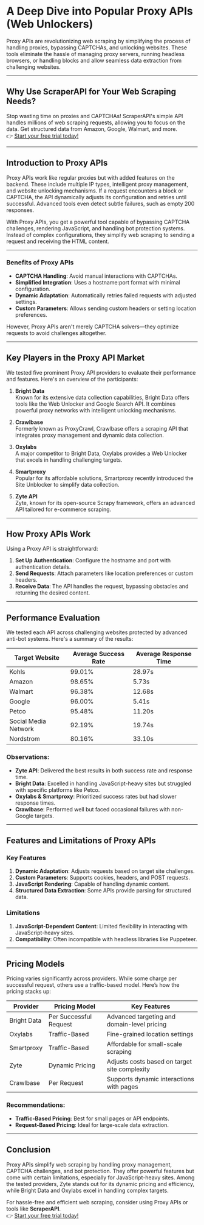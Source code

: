 # A Deep Dive into Popular Proxy APIs (Web Unlockers)

Proxy APIs are revolutionizing web scraping by simplifying the process of handling proxies, bypassing CAPTCHAs, and unlocking websites. These tools eliminate the hassle of managing proxy servers, running headless browsers, or handling blocks and allow seamless data extraction from challenging websites.

---

## Why Use ScraperAPI for Your Web Scraping Needs?

Stop wasting time on proxies and CAPTCHAs! ScraperAPI's simple API handles millions of web scraping requests, allowing you to focus on the data. Get structured data from Amazon, Google, Walmart, and more.  
👉 [Start your free trial today!](https://bit.ly/Scraperapi)

---

## Introduction to Proxy APIs

Proxy APIs work like regular proxies but with added features on the backend. These include multiple IP types, intelligent proxy management, and website unlocking mechanisms. If a request encounters a block or CAPTCHA, the API dynamically adjusts its configuration and retries until successful. Advanced tools even detect subtle failures, such as empty 200 responses.

With Proxy APIs, you get a powerful tool capable of bypassing CAPTCHA challenges, rendering JavaScript, and handling bot protection systems. Instead of complex configurations, they simplify web scraping to sending a request and receiving the HTML content.

---

### Benefits of Proxy APIs
- **CAPTCHA Handling**: Avoid manual interactions with CAPTCHAs.
- **Simplified Integration**: Uses a hostname:port format with minimal configuration.
- **Dynamic Adaptation**: Automatically retries failed requests with adjusted settings.
- **Custom Parameters**: Allows sending custom headers or setting location preferences.

However, Proxy APIs aren't merely CAPTCHA solvers—they optimize requests to avoid challenges altogether.

---

## Key Players in the Proxy API Market

We tested five prominent Proxy API providers to evaluate their performance and features. Here's an overview of the participants:

1. **Bright Data**  
   Known for its extensive data collection capabilities, Bright Data offers tools like the Web Unlocker and Google Search API. It combines powerful proxy networks with intelligent unlocking mechanisms.

2. **Crawlbase**  
   Formerly known as ProxyCrawl, Crawlbase offers a scraping API that integrates proxy management and dynamic data collection.

3. **Oxylabs**  
   A major competitor to Bright Data, Oxylabs provides a Web Unlocker that excels in handling challenging targets.

4. **Smartproxy**  
   Popular for its affordable solutions, Smartproxy recently introduced the Site Unblocker to simplify data collection.

5. **Zyte API**  
   Zyte, known for its open-source Scrapy framework, offers an advanced API tailored for e-commerce scraping.

---

## How Proxy APIs Work

Using a Proxy API is straightforward:
1. **Set Up Authentication**: Configure the hostname and port with authentication details.
2. **Send Requests**: Attach parameters like location preferences or custom headers.
3. **Receive Data**: The API handles the request, bypassing obstacles and returning the desired content.

---

## Performance Evaluation

We tested each API across challenging websites protected by advanced anti-bot systems. Here's a summary of the results:

| Target Website       | Average Success Rate | Average Response Time |
|----------------------|----------------------|-----------------------|
| Kohls               | 99.01%              | 28.97s               |
| Amazon              | 98.65%              | 5.73s                |
| Walmart             | 96.38%              | 12.68s               |
| Google              | 96.00%              | 5.41s                |
| Petco               | 95.48%              | 11.20s               |
| Social Media Network| 92.19%              | 19.74s               |
| Nordstrom           | 80.16%              | 33.10s               |

### Observations:
- **Zyte API**: Delivered the best results in both success rate and response time.
- **Bright Data**: Excelled in handling JavaScript-heavy sites but struggled with specific platforms like Petco.
- **Oxylabs & Smartproxy**: Prioritized success rates but had slower response times.
- **Crawlbase**: Performed well but faced occasional failures with non-Google targets.

---

## Features and Limitations of Proxy APIs

### Key Features
1. **Dynamic Adaptation**: Adjusts requests based on target site challenges.
2. **Custom Parameters**: Supports cookies, headers, and POST requests.
3. **JavaScript Rendering**: Capable of handling dynamic content.
4. **Structured Data Extraction**: Some APIs provide parsing for structured data.

### Limitations
1. **JavaScript-Dependent Content**: Limited flexibility in interacting with JavaScript-heavy sites.
2. **Compatibility**: Often incompatible with headless libraries like Puppeteer.

---

## Pricing Models

Pricing varies significantly across providers. While some charge per successful request, others use a traffic-based model. Here’s how the pricing stacks up:

| Provider      | Pricing Model           | Key Features                                     |
|---------------|-------------------------|-------------------------------------------------|
| Bright Data   | Per Successful Request  | Advanced targeting and domain-level pricing     |
| Oxylabs       | Traffic-Based           | Fine-grained location settings                  |
| Smartproxy    | Traffic-Based           | Affordable for small-scale scraping             |
| Zyte          | Dynamic Pricing         | Adjusts costs based on target site complexity   |
| Crawlbase     | Per Request             | Supports dynamic interactions with pages        |

### Recommendations:
- **Traffic-Based Pricing**: Best for small pages or API endpoints.
- **Request-Based Pricing**: Ideal for large-scale data extraction.

---

## Conclusion

Proxy APIs simplify web scraping by handling proxy management, CAPTCHA challenges, and bot protection. They offer powerful features but come with certain limitations, especially for JavaScript-heavy sites. Among the tested providers, Zyte stands out for its dynamic pricing and efficiency, while Bright Data and Oxylabs excel in handling complex targets.

For hassle-free and efficient web scraping, consider using Proxy APIs or tools like **ScraperAPI**.  
👉 [Start your free trial today!](https://bit.ly/Scraperapi)
